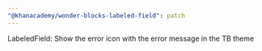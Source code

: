 ```yaml
---
"@khanacademy/wonder-blocks-labeled-field": patch
---
```


LabeledField: Show the error icon with the error message in the TB theme
